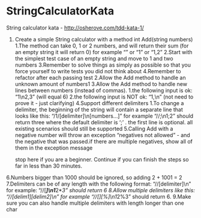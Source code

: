 # StringCalculatorKata
String calculator kata - http://osherove.com/tdd-kata-1/

1. Create a simple String calculator with a method int Add(string numbers)
	1.The method can take 0, 1 or 2 numbers, and will return their sum (for an empty string it will return 0) for example “” or “1” or “1,2”
	2.Start with the simplest test case of an empty string and move to 1 and two numbers
	3.Remember to solve things as simply as possible so that you force yourself to write tests you did not think about
	4.Remember to refactor after each passing test
2.Allow the Add method to handle an unknown amount of numbers1
3.Allow the Add method to handle new lines between numbers (instead of commas).
	1.the following input is ok:  “1\n2,3”  (will equal 6)
	2.the following input is NOT ok:  “1,\n” (not need to prove it - just clarifying)
4.Support different delimiters
	1.To change a delimiter, the beginning of the string will contain a separate line that looks like this:   “/1/[delimiter]\n[numbers…]” for example “//;\n1;2” should return three where the default delimiter is ‘;’ .
	the first line is optional. all existing scenarios should still be supported
5.Calling Add with a negative number will throw an exception “negatives not allowed” - and the negative that was passed.if there are multiple negatives, show all of them in the exception message
	
	stop here if you are a beginner. Continue if you can finish the steps so far in less than 30 minutes.

6.Numbers bigger than 1000 should be ignored, so adding 2 + 1001  = 2
7.Delimiters can be of any length with the following format:  “//[delimiter]\n” for example: “//[***]\n1***2***3” should return 6
8.Allow multiple delimiters like this:  “//[delim1][delim2]\n” for example “//[*][%]\n1*2%3” should return 6.
9.Make sure you can also handle multiple delimiters with length longer than one char
